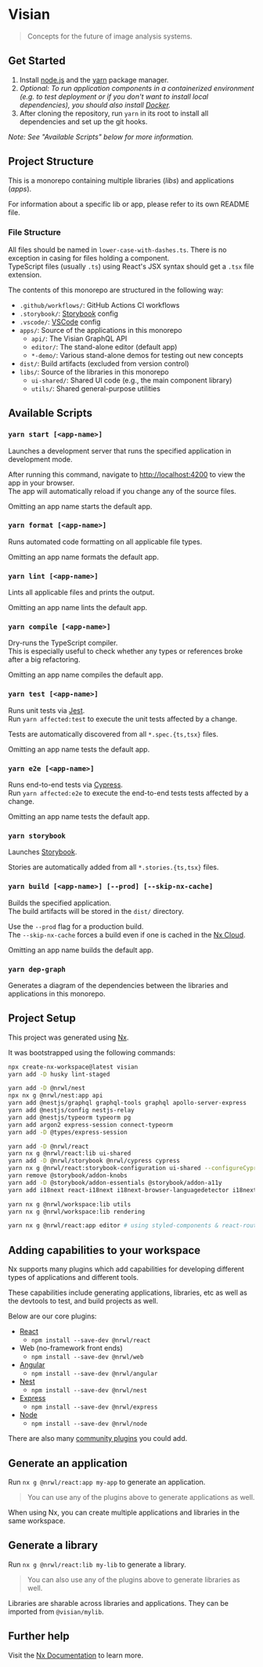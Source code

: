 # Visian

> Concepts for the future of image analysis systems.

## Get Started

1. Install [node.js](https://nodejs.org/en/) and the [yarn](https://yarnpkg.com/en/docs/install) package manager.
2. _Optional: To run application components in a containerized environment (e.g. to test deployment or if you don't want to install local dependencies), you should also install [Docker](https://www.docker.com/)._
3. After cloning the repository, run `yarn` in its root to install all dependencies and set up the git hooks.

_Note: See "Available Scripts" below for more information._

## Project Structure

This is a monorepo containing multiple libraries (_libs_) and applications (_apps_).

For information about a specific lib or app, please refer to its own README file.

### File Structure

All files should be named in `lower-case-with-dashes.ts`. There is no exception in casing for files holding a component.<br />
TypeScript files (usually `.ts`) using React's JSX syntax should get a `.tsx` file extension.

The contents of this monorepo are structured in the following way:

- `.github/workflows/`: GitHub Actions CI workflows
- `.storybook/`: [Storybook](https://storybook.js.org/) config
- `.vscode/`: [VSCode](https://code.visualstudio.com/) config
- `apps/`: Source of the applications in this monorepo
  - `api/`: The Visian GraphQL API
  - `editor/`: The stand-alone editor (default app)
  - `*-demo/`: Various stand-alone demos for testing out new concepts
- `dist/`: Build artifacts (excluded from version control)
- `libs/`: Source of the libraries in this monorepo
  - `ui-shared/`: Shared UI code (e.g., the main component library)
  - `utils/`: Shared general-purpose utilities

## Available Scripts

### `yarn start [<app-name>]`

Launches a development server that runs the specified application in development mode.

After running this command, navigate to [http://localhost:4200](http://localhost:4200) to view the app in your browser.<br />
The app will automatically reload if you change any of the source files.

Omitting an app name starts the default app.

### `yarn format [<app-name>]`

Runs automated code formatting on all applicable file types.

Omitting an app name formats the default app.

### `yarn lint [<app-name>]`

Lints all applicable files and prints the output.

Omitting an app name lints the default app.

### `yarn compile [<app-name>]`

Dry-runs the TypeScript compiler.<br />
This is especially useful to check whether any types or references broke after a big refactoring.

Omitting an app name compiles the default app.

### `yarn test [<app-name>]`

Runs unit tests via [Jest](https://jestjs.io).<br />
Run `yarn affected:test` to execute the unit tests affected by a change.

Tests are automatically discovered from all `*.spec.{ts,tsx}` files.

Omitting an app name tests the default app.

### `yarn e2e [<app-name>]`

Runs end-to-end tests via [Cypress](https://www.cypress.io).<br />
Run `yarn affected:e2e` to execute the end-to-end tests tests affected by a change.

Omitting an app name tests the default app.

### `yarn storybook`

Launches [Storybook](https://storybook.js.org/).

Stories are automatically added from all `*.stories.{ts,tsx}` files.

### `yarn build [<app-name>] [--prod] [--skip-nx-cache]`

Builds the specified application.<br />
The build artifacts will be stored in the `dist/` directory.

Use the `--prod` flag for a production build.<br />
The `--skip-nx-cache` forces a build even if one is cached in the [Nx Cloud](https://nx.app/).

Omitting an app name builds the default app.

### `yarn dep-graph`

Generates a diagram of the dependencies between the libraries and applications in this monorepo.

## Project Setup

This project was generated using [Nx](https://nx.dev).

It was bootstrapped using the following commands:

```sh
npx create-nx-workspace@latest visian
yarn add -D husky lint-staged

yarn add -D @nrwl/nest
npx nx g @nrwl/nest:app api
yarn add @nestjs/graphql graphql-tools graphql apollo-server-express
yarn add @nestjs/config nestjs-relay
yarn add @nestjs/typeorm typeorm pg
yarn add argon2 express-session connect-typeorm
yarn add -D @types/express-session

yarn add -D @nrwl/react
yarn nx g @nrwl/react:lib ui-shared
yarn add -D @nrwl/storybook @nrwl/cypress cypress
yarn nx g @nrwl/react:storybook-configuration ui-shared --configureCypress --generateStories
yarn remove @storybook/addon-knobs
yarn add -D @storybook/addon-essentials @storybook/addon-a11y
yarn add i18next react-i18next i18next-browser-languagedetector i18next-http-backend moment

yarn nx g @nrwl/workspace:lib utils
yarn nx g @nrwl/workspace:lib rendering

yarn nx g @nrwl/react:app editor # using styled-components & react-router
```

## Adding capabilities to your workspace

Nx supports many plugins which add capabilities for developing different types of applications and different tools.

These capabilities include generating applications, libraries, etc as well as the devtools to test, and build projects as well.

Below are our core plugins:

- [React](https://reactjs.org)
  - `npm install --save-dev @nrwl/react`
- Web (no-framework front ends)
  - `npm install --save-dev @nrwl/web`
- [Angular](https://angular.io)
  - `npm install --save-dev @nrwl/angular`
- [Nest](https://nestjs.com)
  - `npm install --save-dev @nrwl/nest`
- [Express](https://expressjs.com)
  - `npm install --save-dev @nrwl/express`
- [Node](https://nodejs.org)
  - `npm install --save-dev @nrwl/node`

There are also many [community plugins](https://nx.dev/nx-community) you could add.

## Generate an application

Run `nx g @nrwl/react:app my-app` to generate an application.

> You can use any of the plugins above to generate applications as well.

When using Nx, you can create multiple applications and libraries in the same workspace.

## Generate a library

Run `nx g @nrwl/react:lib my-lib` to generate a library.

> You can also use any of the plugins above to generate libraries as well.

Libraries are sharable across libraries and applications. They can be imported from `@visian/mylib`.

## Further help

Visit the [Nx Documentation](https://nx.dev) to learn more.
